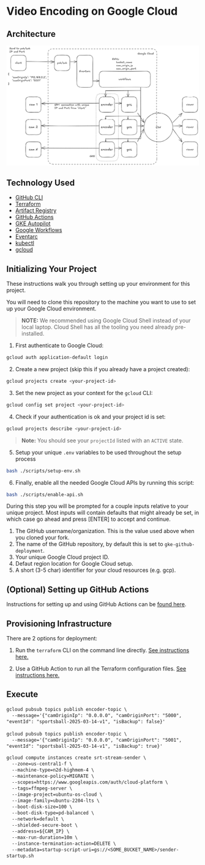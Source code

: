 # Video Encoding on Google Cloud

## Architecture
![High level architecture](docs/images/arch.png "High level architecture")

## Technology Used
- [GitHub CLI](https://github.com/cli/cli#installation)
- [Terraform](https://www.terraform.io/downloads.html)
- [Artifact Registry](https://cloud.google.com/artifact-registry/docs)
- [GitHub Actions](https://docs.github.com/en/actions)
- [GKE Autopilot](https://cloud.google.com/kubernetes-engine/docs/concepts/autopilot-overview)
- [Google Workflows](https://cloud.google.com/workflows/docs/overview)
- [Eventarc](https://cloud.google.com/eventarc/docs/overview)
- [kubectl](https://kubernetes.io/docs/tasks/tools/install-kubectl/)
- [gcloud](https://cloud.google.com/sdk/docs/install)

## Initializing Your Project

These instructions walk you through setting up your environment for this project.

You will need to clone this repository to the machine you want to use to set up your Google Cloud environment.

> **NOTE:** We recommended using Google Cloud Shell instead of your local laptop. Cloud Shell has all the tooling you need already pre-installed.

1. First authenticate to Google Cloud:

  ```bash
  gcloud auth application-default login
  ```

2. Create a new project (skip this if you already have a project created):

  ```bash
  gcloud projects create <your-project-id>
  ```

3. Set the new project as your context for the `gcloud` CLI:

  ```bash
  gcloud config set project <your-project-id>
  ```

4. Check if your authentication is ok and your project id is set:

  ```bash
  gcloud projects describe <your-project-id>
  ```

> __Note:__ You should see your `projectId` listed with an `ACTIVE` state.

5. Setup your unique `.env` variables to be used throughout the setup
process

  ```bash
  bash ./scripts/setup-env.sh
  ```

6. Finally, enable all the needed Google Cloud APIs by running this script:

  ```bash
  bash ./scripts/enable-api.sh
  ```

During this step you will be prompted for a couple inputs relative to your unique project. Most
inputs will contain defaults that might already be set, in which case go ahead and press [ENTER]
to accept and continue.

1. The GitHub username/organization. This is the value used above when you cloned your fork.
2. The name of the GitHub repository, by default this is set to `gke-github-deployment`.
3. Your unique Google Cloud project ID.
4. Defaut region location for Google Cloud setup.
5. A short (3-5 char) identifier for your cloud resources (e.g. gcp).

## (Optional) Setting up GitHub Actions

Instructions for setting up and using GitHub Actions can be [found here](./github-actions/README.md).

## Provisioning Infrastructure

There are 2 options for deployment:

1. Run the `terraform` CLI on the command line directly. [See instructions here.](./terraform/README.md)

2. Use a GitHub Action to run all the Terraform configuration files. [See instructions here.](./github-actions/README.md)

## Execute

```
gcloud pubsub topics publish encoder-topic \
  --message='{"camOriginIp": "0.0.0.0", "camOriginPort": "5000", "eventId": "sportsball-2025-03-14-v1", "isBackup": false}'

gcloud pubsub topics publish encoder-topic \
  --message='{"camOriginIp": "0.0.0.0", "camOriginPort": "5001", "eventId": "sportsball-2025-03-14-v1", "isBackup": true}'
```

```
gcloud compute instances create srt-stream-sender \
  --zone=us-central1-f \
  --machine-type=n2d-highmem-4 \
  --maintenance-policy=MIGRATE \
  --scopes=https://www.googleapis.com/auth/cloud-platform \
  --tags=ffmpeg-server \
  --image-project=ubuntu-os-cloud \
  --image-family=ubuntu-2204-lts \
  --boot-disk-size=100 \
  --boot-disk-type=pd-balanced \
  --network=default \
  --shielded-secure-boot \
  --address=${CAM_IP} \
  --max-run-duration=10m \
  --instance-termination-action=DELETE \
  --metadata=startup-script-uri=gs://<SOME_BUCKET_NAME>/sender-startup.sh
```

